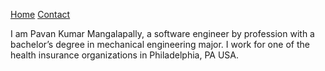 [Home](\index.md)       [Contact](\assets\about\contact-me.md)  

I am Pavan Kumar Mangalapally, a software engineer by profession with a bachelor’s degree in mechanical engineering major. I work for one of the health insurance organizations in Philadelphia, PA USA.
